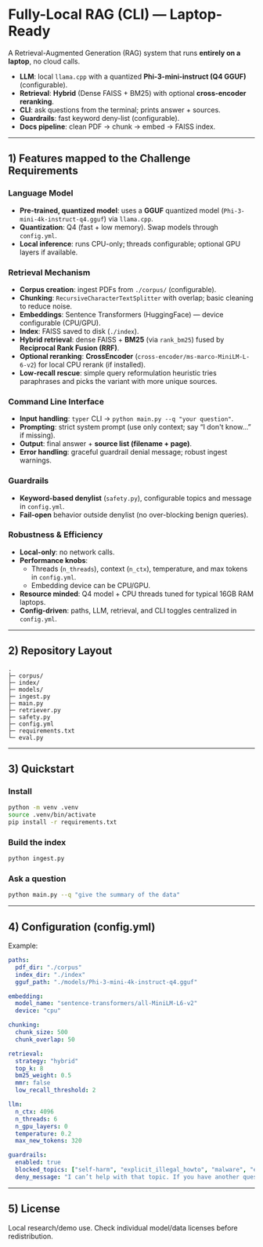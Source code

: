 # Fully-Local RAG (CLI) — Laptop-Ready

A Retrieval-Augmented Generation (RAG) system that runs **entirely on a laptop**, no cloud calls.  
- **LLM**: local `llama.cpp` with a quantized **Phi-3-mini-instruct (Q4 GGUF)** (configurable).  
- **Retrieval**: **Hybrid** (Dense FAISS + BM25) with optional **cross-encoder reranking**.  
- **CLI**: ask questions from the terminal; prints answer + sources.  
- **Guardrails**: fast keyword deny-list (configurable).  
- **Docs pipeline**: clean PDF → chunk → embed → FAISS index.

---

## 1) Features mapped to the Challenge Requirements

### Language Model
- **Pre-trained, quantized model**: uses a **GGUF** quantized model (`Phi-3-mini-4k-instruct-q4.gguf`) via `llama.cpp`.  
- **Quantization**: Q4 (fast + low memory). Swap models through `config.yml`.  
- **Local inference**: runs CPU-only; threads configurable; optional GPU layers if available.

### Retrieval Mechanism
- **Corpus creation**: ingest PDFs from `./corpus/` (configurable).  
- **Chunking**: `RecursiveCharacterTextSplitter` with overlap; basic cleaning to reduce noise.  
- **Embeddings**: Sentence Transformers (HuggingFace) — device configurable (CPU/GPU).  
- **Index**: FAISS saved to disk (`./index`).  
- **Hybrid retrieval**: dense FAISS + **BM25** (via `rank_bm25`) fused by **Reciprocal Rank Fusion (RRF)**.  
- **Optional reranking**: **CrossEncoder** (`cross-encoder/ms-marco-MiniLM-L-6-v2`) for local CPU rerank (if installed).  
- **Low-recall rescue**: simple query reformulation heuristic tries paraphrases and picks the variant with more unique sources.

### Command Line Interface
- **Input handling**: `typer` CLI → `python main.py --q "your question"`.  
- **Prompting**: strict system prompt (use only context; say “I don't know…” if missing).  
- **Output**: final answer + **source list (filename + page)**.  
- **Error handling**: graceful guardrail denial message; robust ingest warnings.

### Guardrails
- **Keyword-based denylist** (`safety.py`), configurable topics and message in `config.yml`.  
- **Fail-open** behavior outside denylist (no over-blocking benign queries).  

### Robustness & Efficiency
- **Local-only**: no network calls.  
- **Performance knobs**:
  - Threads (`n_threads`), context (`n_ctx`), temperature, and max tokens in `config.yml`.  
  - Embedding device can be CPU/GPU.  
- **Resource minded**: Q4 model + CPU threads tuned for typical 16GB RAM laptops.  
- **Config-driven**: paths, LLM, retrieval, and CLI toggles centralized in `config.yml`.

---

## 2) Repository Layout

```
.
├─ corpus/
├─ index/
├─ models/
├─ ingest.py
├─ main.py
├─ retriever.py
├─ safety.py
├─ config.yml
├─ requirements.txt
└─ eval.py
```

---

## 3) Quickstart

### Install

```bash
python -m venv .venv
source .venv/bin/activate
pip install -r requirements.txt
```

### Build the index

```bash
python ingest.py
```

### Ask a question

```bash
python main.py --q "give the summary of the data"
```

---

## 4) Configuration (config.yml)

Example:

```yaml
paths:
  pdf_dir: "./corpus"
  index_dir: "./index"
  gguf_path: "./models/Phi-3-mini-4k-instruct-q4.gguf"

embedding:
  model_name: "sentence-transformers/all-MiniLM-L6-v2"
  device: "cpu"

chunking:
  chunk_size: 500
  chunk_overlap: 50

retrieval:
  strategy: "hybrid"
  top_k: 8
  bm25_weight: 0.5
  mmr: false
  low_recall_threshold: 2

llm:
  n_ctx: 4096
  n_threads: 6
  n_gpu_layers: 0
  temperature: 0.2
  max_new_tokens: 320

guardrails:
  enabled: true
  blocked_topics: ["self-harm", "explicit_illegal_howto", "malware", "explosives", "hate"]
  deny_message: "I can’t help with that topic. If you have another question, I’m happy to help with safe, allowed topics."
```

---

## 5) License

Local research/demo use. Check individual model/data licenses before redistribution.
